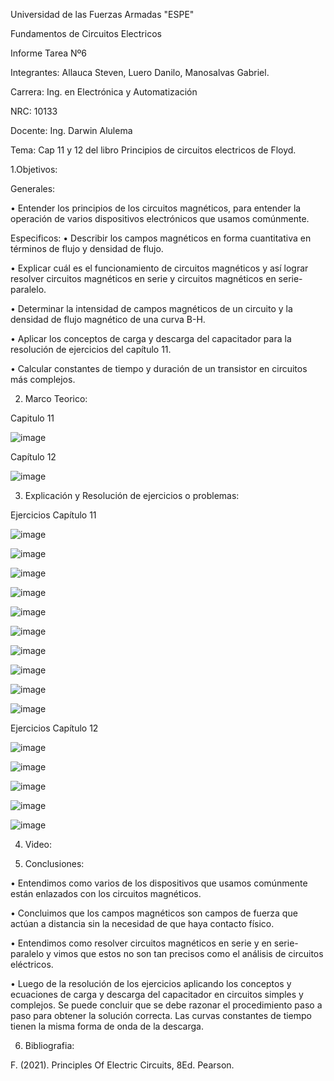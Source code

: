 Universidad de las Fuerzas Armadas "ESPE"

Fundamentos de Circuitos Electricos

Informe Tarea Nº6

Integrantes: Allauca Steven, Luero Danilo, Manosalvas Gabriel.

Carrera: Ing. en Electrónica y Automatización

NRC: 10133

Docente: Ing. Darwin Alulema

Tema: Cap 11 y 12 del libro Principios de circuitos electricos de Floyd.

1.Objetivos:

Generales:

• Entender los principios de los circuitos magnéticos, para entender la operación de varios dispositivos electrónicos que usamos comúnmente.

Especificos:
• Describir los campos magnéticos en forma cuantitativa en términos de flujo y densidad de flujo.

• Explicar cuál es el funcionamiento de circuitos magnéticos y así lograr resolver circuitos magnéticos en serie y circuitos magnéticos en serie-paralelo.

• Determinar la intensidad de campos magnéticos de un circuito y la densidad de flujo magnético de una curva B-H.

• Aplicar los conceptos de carga y descarga del capacitador para la resolución de ejercicios del capítulo 11.

• Calcular constantes de tiempo y duración de un transistor en circuitos más complejos.

2. Marco Teorico:

Capitulo 11

![image](https://user-images.githubusercontent.com/94025287/149430538-9b85f39e-85f0-4c7f-b7e8-ba46fada067c.png)

Capítulo 12

![image](https://user-images.githubusercontent.com/94025287/149535185-a831c71b-a1d6-49b2-93b4-0fad4bda2ccb.png)

3. Explicación y Resolución de ejercicios o problemas:

Ejercicios Capítulo 11

![image](https://user-images.githubusercontent.com/105677161/178861551-d522dc69-2318-483c-a02a-c99b15a0079f.png)

![image](https://user-images.githubusercontent.com/105677161/178861761-d560607a-417e-42eb-8f85-c83d311df147.png)

![image](https://user-images.githubusercontent.com/105677161/178865093-9bdea804-87eb-471d-a4f9-56704a98b013.png)

![image](https://user-images.githubusercontent.com/105677161/178865521-3c528479-f02c-4f37-8820-bd63d3562925.png)

![image](https://user-images.githubusercontent.com/105677161/178865697-2dbf3b90-e49c-4dd0-bf24-1dc708497fc6.png)

![image](https://user-images.githubusercontent.com/105677161/178865837-71aeee1f-1fa9-4568-a308-a0382c5e73c0.png)

![image](https://user-images.githubusercontent.com/105677161/178866560-53451f4f-6518-4fe2-a697-ea12ab2f5920.png)

![image](https://user-images.githubusercontent.com/105677161/178866636-e97ba0fd-b63b-4800-abe6-3f9c833ecc00.png)

![image](https://user-images.githubusercontent.com/105677161/178866743-5807b274-a824-438f-86f0-cca9f561c7a6.png)

![image](https://user-images.githubusercontent.com/105677161/178866826-0f49a696-c11e-475d-bb71-17bf1adc146d.png)

Ejercicios Capítulo 12

![image](https://user-images.githubusercontent.com/105677161/178867139-c14ea0ef-c131-4236-b0ec-527cda249585.png)

![image](https://user-images.githubusercontent.com/105677161/178867418-243707ef-8366-45bc-8d5a-b8b5cc13c009.png)

![image](https://user-images.githubusercontent.com/105677161/178867536-6d7763ad-991f-41df-aaee-06602defd167.png)

![image](https://user-images.githubusercontent.com/105677161/178867665-e383f78e-d634-4a59-a6a8-f97afb332c58.png)

![image](https://user-images.githubusercontent.com/105677161/178867810-345c9123-24b8-40a8-976a-671a934624e5.png)

4. Video:



5. Conclusiones:

• Entendimos como varios de los dispositivos que usamos comúnmente están enlazados con los circuitos magnéticos.

• Concluimos que los campos magnéticos son campos de fuerza que actúan a distancia sin la necesidad de que haya contacto físico.

• Entendimos como resolver circuitos magnéticos en serie y en serie-paralelo y vimos que estos no son tan precisos como el análisis de circuitos eléctricos.

• Luego de la resolución de los ejercicios aplicando los conceptos y ecuaciones de carga y descarga del capacitador en circuitos simples y complejos. Se puede concluir que se debe razonar el procedimiento paso a paso para obtener la solución correcta. Las curvas constantes de tiempo tienen la misma forma de onda de la descarga.

6. Bibliografia:

F. (2021). Principles Of Electric Circuits, 8Ed. Pearson.
